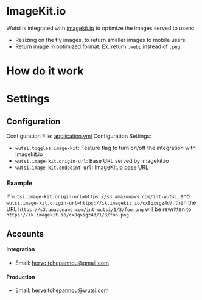 # ImageKit.io
Wutsi is integrated with [imagekit.io](https://imagekit.io) to optimize the images served to users: 
- Resizing on the fly images, to return smaller images to mobile users.
- Return image in optimized format. Ex: return `.webp` instead of `.png`.

# How do it work

# Settings
## Configuration
Configuration File: [application.yml](https://github.com/WutsiTeam/wutsi-blog-service/blob/master/src/main/resources/application.yml)
Configuration Settings:
- `wutsi.toggles.image-kit`: Feature flag to turn on/off the integration with imagekit.io
- `wutsi.image-kit.origin-url`: Base URL served by imagekit.io
- `wutsi.image-kit.endpoint-url`: ImageKit.io base URL

### Example
If `wutsi.image-kit.origin-url=https://s3.amazonaws.com/int-wutsi`, and `wutsi.image-kit.origin-url=https://ik.imagekit.io/cx8qxsgz4d/`, then the URL `https://s3.amazonaws.com/int-wutsi/1/3/foo.png` will be rewritten to  `https://ik.imagekit.io/cx8qxsgz4d/1/3/foo.png`

## Accounts
#### Integration
- Email: herve.tchepannou@gmail.com

#### Production
- Email: herve.tchepannou@wutsi.com
